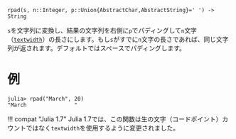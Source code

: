 ```
rpad(s, n::Integer, p::Union{AbstractChar,AbstractString}=' ') -> String
```

`s`を文字列に変換し、結果の文字列を右側に`p`でパディングして`n`文字（[`textwidth`](@ref)）の長さにします。もし`s`がすでに`n`文字の長さであれば、同じ文字列が返されます。デフォルトではスペースでパディングします。

# 例

```jldoctest
julia> rpad("March", 20)
"March               "
```

!!! compat "Julia 1.7"
    Julia 1.7では、この関数は生の文字（コードポイント）カウントではなく`textwidth`を使用するように変更されました。


```
